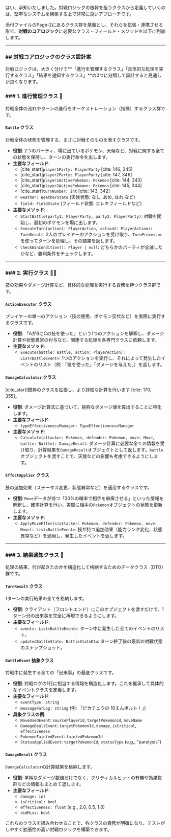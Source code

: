 はい、承知いたしました。対戦ロジックの根幹を担うクラスから定義していくのは、堅牢なシステムを構築する上で非常に良いアプローチです。

添付ファイルのPage-2にあるクラス群を基盤とし、それらを拡張・連携させる形で、**対戦のコアロジック**に必要なクラス・フィールド・メソッドを以下に列挙します。

---

### ## 対戦コアロジックのクラス設計案

対戦ロジックは、大きく分けて**「進行を管理するクラス」「具体的な処理を実行するクラス」「結果を通知するクラス」**の3つに分類して設計すると見通しが良くなります。

### ### 1. 進行管理クラス 🎼

対戦全体の流れやターンの進行をオーケストレーション（指揮）するクラス群です。

#### **`Battle` クラス**
対戦全体の状態を管理する、まさに対戦そのものを表すクラスです。

* **役割**: 2つのパーティ、場に出ているポケモン、天候など、対戦に関する全ての状態を保持し、ターンの実行命令を出します。
* **主要なフィールド**:
    * [cite_start]`player1Party: PlayerParty` [cite: 146, 345]
    * [cite_start]`player2Party: PlayerParty` [cite: 147, 346]
    * [cite_start]`player1ActivePokemon: Pokemon` [cite: 144, 343]
    * [cite_start]`player2ActivePokemon: Pokemon` [cite: 145, 344]
    * [cite_start]`turnNumber: int` [cite: 143, 342]
    * `weather: WeatherState` (天候状態: なし, あめ, はれ など)
    * `field: FieldState` (フィールド状態: エレキフィールドなど)
* **主要なメソッド**:
    * `StartBattle(party1: PlayerParty, party2: PlayerParty)`: 対戦を開始し、最初のポケモンを場に出します。
    * `ExecuteTurn(action1: PlayerAction, action2: PlayerAction): TurnResult`: 2人のプレイヤーのアクションを受け取り、`TurnProcessor` を使ってターンを処理し、その結果を返します。
    * `CheckWinCondition(): Player | null`: どちらかのパーティが全滅したかなど、勝利条件をチェックします。

---

### ### 2. 実行クラス 🏃‍♂️

技の効果やダメージ計算など、具体的な処理を実行する責務を持つクラス群です。

#### **`ActionExecutor` クラス**
プレイヤーの単一のアクション（技の使用、ポケモン交代など）を実際に実行するクラスです。

* **役割**: 「AがBにCの技を使った」という1つのアクションを解釈し、ダメージ計算や状態異常の付与など、関連する処理を各専門クラスに依頼します。
* **主要なメソッド**:
    * `Execute(battle: Battle, action: PlayerAction): List<BattleEvent>`: 1つのアクションを実行し、それによって発生したイベントのリスト（例：「技を使った」「ダメージを与えた」）を返します。

#### **`DamageCalculator` クラス**
[cite_start]既存のクラスを拡張し、より詳細な計算を行います [cite: 170, 355]。

* **役割**: ダメージ計算式に基づいて、純粋なダメージ値を算出することに特化します。
* **主要なフィールド**:
    * `typeEffectivenessManager: TypeEffectivenessManager`
* **主要なメソッド**:
    * `Calculate(attacker: Pokemon, defender: Pokemon, move: Move, battle: Battle): DamageResult`: ダメージ計算に必要な全ての情報を受け取り、計算結果を`DamageResult`オブジェクトとして返します。`battle`オブジェクトを渡すことで、天候などの影響も考慮できるようにします。

#### **`EffectApplier` クラス**
技の追加効果（ステータス変更、状態異常など）を適用するクラスです。

* **役割**: `Move`データが持つ「30%の確率で相手を麻痺させる」といった情報を解釈し、確率計算を行い、実際に相手の`Pokemon`オブジェクトの状態を更新します。
* **主要なメソッド**:
    * `ApplyMoveEffects(attacker: Pokemon, defender: Pokemon, move: Move): List<BattleEvent>`: 技が持つ追加効果（能力ランク変化、状態異常など）を適用し、発生したイベントを返します。

---

### ### 3. 結果通知クラス 📨

処理の結果、何が起きたのかを構造化して格納するためのデータクラス（DTO）群です。

#### **`TurnResult` クラス**
1ターンの実行結果の全てを格納します。

* **役割**: クライアント（フロントエンド）にこのオブジェクトを渡すだけで、1ターン分の出来事を完全に再現できるようにします。
* **主要なフィールド**:
    * `events: List<BattleEvent>`: ターン中に発生した全てのイベントのリスト。
    * `updatedBattleState: BattleStateDto`: ターン終了後の最新の対戦状態のスナップショット。

#### **`BattleEvent` 抽象クラス**
対戦中に発生する全ての「出来事」の基底クラスです。

* **役割**: 対戦ログの1行に相当する情報を構造化します。これを継承して具体的なイベントクラスを定義します。
* **主要なフィールド**:
    * `eventType: string`
    * `messageForLog: string` (例: 「ピカチュウの 10まんボルト！」)
* **具象クラスの例**:
    * `MoveUsedEvent`: `sourcePlayerId`, `targetPokemonId`, `moveName`
    * `DamageDealtEvent`: `targetPokemonId`, `damage`, `isCritical`, `effectiveness`
    * `PokemonFaintedEvent`: `faintedPokemonId`
    * `StatusAppliedEvent`: `targetPokemonId`, `statusType` (e.g., "paralysis")

#### **`DamageResult` クラス**
`DamageCalculator`の計算結果を格納します。

* **役割**: 単純なダメージ数値だけでなく、クリティカルヒットの有無や効果抜群などの情報もまとめて返します。
* **主要なフィールド**:
    * `damage: int`
    * `isCritical: bool`
    * `effectiveness: float` (e.g., 2.0, 0.5, 1.0)
    * `didMiss: bool`

これらのクラスを組み合わせることで、各クラスの責務が明確になり、テストがしやすく拡張性の高い対戦ロジックを構築できます。

